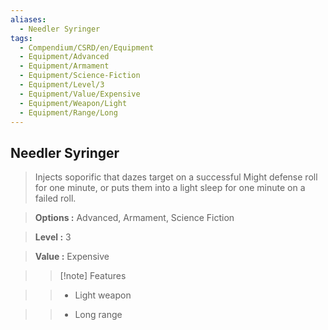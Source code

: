 ```yaml
---
aliases:
  - Needler Syringer
tags:
  - Compendium/CSRD/en/Equipment
  - Equipment/Advanced
  - Equipment/Armament
  - Equipment/Science-Fiction
  - Equipment/Level/3
  - Equipment/Value/Expensive
  - Equipment/Weapon/Light
  - Equipment/Range/Long
---
```

  
    
## Needler Syringer    
    
>Injects soporific that dazes target on a successful Might defense roll for one minute, or puts them into a light sleep for one minute on a failed roll.    
> **Options :** Advanced, Armament, Science Fiction    
> **Level :** 3    
> **Value :** Expensive    
>>[!note] Features    
>> - Light weapon    
>> - Long range